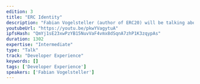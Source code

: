 ```yaml
---
edition: 3
title: "ERC Identity"
description: "Fabian Vogelsteller (author of ERC20) will be talking about his new work on standard functions for a unique identity for humans and machines."
youtubeUrl: "https://youtu.be/pkwYVagytuA"
ipfsHash: "QmYj1sE23xwPzYB15NuvVaF4vmx8dSqnA7zhP1K3zqypAs"
duration: 1302
expertise: "Intermediate"
type: "Talk"
track: "Developer Experience"
keywords: []
tags: ['Developer Experience']
speakers: ['Fabian Vogelsteller']
---
```

